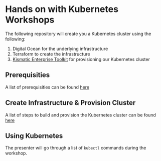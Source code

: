 # Hands on with Kubernetes Workshops

The following repository will create you a Kubernetes cluster using the following:

1. Digital Ocean for the underlying infrastructure
2. Terraform to create the infrastructure
3. [Kismatic Enterprise Toolkit](https://github.com/apprenda/kismatic) for provisioning our Kubernetes cluster

## Prerequisities

A list of prerequisities can be found [here](docs/prerequisities.md)

## Create Infrastructure & Provision Cluster

A list of steps to build and provision the Kubernetes cluster can be found [here](docs/build-cluster.md)

## Using Kubernetes

The presenter will go through a list of `kubectl` commands during the workshop.